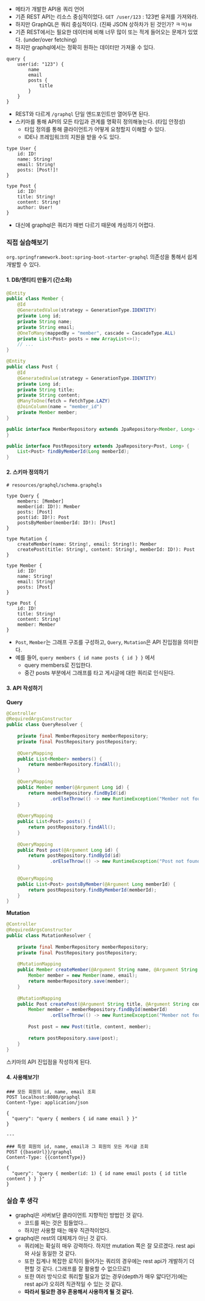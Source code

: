 - 메타가 개발한 API용 쿼리 언어
- 기존 REST API는 리소스 중심적이었다. `GET /user/123` : 123번 유저를 가져와라.
- 하지만 GraphQL은 쿼리 중심적이다. (진짜 JSON 상하차가 된 것인가? ㅋㅋ)ㅂ
- 기존 REST에서는 필요한 데이터에 비해 너무 많이 또는 적게 들어오는 문제가 있었다. (under/over fetching)
- 하지만 graphql에서는 정확히 원하는 데이터만 가져올 수 있다.
```text
query {
	user(id: "123") {
		name
		email
		posts {
			title 
		}
	}
}
```
- REST와 다르게 `/graphql` 단일 엔드포인트만 열어두면 된다.
- 스키마를 통해 API의 모든 타입과 관계를 명확히 정의해놓는다. (타입 안정성)
	- 타입 정의를 통해 클라이언트가 어떻게 요청할지 이해할 수 있다.
	- IDE나 프레임워크의 지원을 받을 수도 있다.
```text
type User {
	id: ID!
	name: String!
	email: String!
	posts: [Post!]!
}

type Post {
	id: ID!
	title: String!
	content: String!
	author: User!
}
```
- 대신에 graphql은 쿼리가 매번 다르기 때문에 캐싱하기 어렵다.
### 직접 실습해보기
`org.springframework.boot:spring-boot-starter-graphql` 의존성을 통해서 쉽게 개발할 수 있다.
#### 1. **DB/엔티티 만들기 (간소화)**
```java
@Entity
public class Member {  
	@Id  
    @GeneratedValue(strategy = GenerationType.IDENTITY)
    private Long id;  
    private String name;  
    private String email;  
    @OneToMany(mappedBy = "member", cascade = CascadeType.ALL)  
    private List<Post> posts = new ArrayList<>();
    // ...
} 

@Entity  
public class Post {  
    @Id  
    @GeneratedValue(strategy = GenerationType.IDENTITY)  
    private Long id;  
    private String title;
    private String content;
    @ManyToOne(fetch = FetchType.LAZY)
    @JoinColumn(name = "member_id")
    private Member member;
}
```
```java
public interface MemberRepository extends JpaRepository<Member, Long> {  
}

public interface PostRepository extends JpaRepository<Post, Long> {    
    List<Post> findByMemberId(Long memberId);  
}
```
#### 2. **스키마 정의하기**
```text
# resources/graphql/schema.graphqls

type Query {  
    members: [Member]  
    member(id: ID!): Member  
    posts: [Post]  
    post(id: ID!): Post  
    postsByMember(memberId: ID!): [Post]  
}  
  
type Mutation {  
    createMember(name: String!, email: String!): Member  
    createPost(title: String!, content: String!, memberId: ID!): Post  
}  
  
type Member {  
    id: ID!  
    name: String!  
    email: String!  
    posts: [Post]  
}  
  
type Post {  
    id: ID!  
    title: String!  
    content: String!  
    member: Member  
}
```
- `Post`, `Member`는 그래프 구조를 구성하고, `Query`, `Mutation`은 API 진입점을 의미한다.
- 예를 들어, `query members { id name posts { id } }` 에서
	- query members로 진입한다.
	- 중간 posts 부분에서 그래프를 타고 게시글에 대한 쿼리로 인식된다.
#### 3. **API 작성하기**
**Query**
```java
@Controller  
@RequiredArgsConstructor  
public class QueryResolver {  
  
    private final MemberRepository memberRepository;  
    private final PostRepository postRepository;  
  
    @QueryMapping  
    public List<Member> members() {  
        return memberRepository.findAll();  
    }  
  
    @QueryMapping  
    public Member member(@Argument Long id) {  
        return memberRepository.findById(id)  
                .orElseThrow(() -> new RuntimeException("Member not found"));  
    }  
  
    @QueryMapping  
    public List<Post> posts() {  
        return postRepository.findAll();  
    }  
  
    @QueryMapping  
    public Post post(@Argument Long id) {  
        return postRepository.findById(id)  
                .orElseThrow(() -> new RuntimeException("Post not found"));  
    }  
  
    @QueryMapping  
    public List<Post> postsByMember(@Argument Long memberId) {  
        return postRepository.findByMemberId(memberId);  
    }  
}
```
**Mutation**
```java
@Controller  
@RequiredArgsConstructor  
public class MutationResolver {  
  
    private final MemberRepository memberRepository;  
    private final PostRepository postRepository;  
  
    @MutationMapping  
    public Member createMember(@Argument String name, @Argument String email) {  
        Member member = new Member(name, email);  
        return memberRepository.save(member);  
    }  
  
    @MutationMapping  
    public Post createPost(@Argument String title, @Argument String content, @Argument Long memberId) {  
        Member member = memberRepository.findById(memberId)  
                .orElseThrow(() -> new RuntimeException("Member not found"));  
  
        Post post = new Post(title, content, member);  
  
        return postRepository.save(post);  
    }  
}
```
스키마의 API 진입점을 작성하게 된다.
#### 4. 사용해보기!
```text
### 모든 회원의 id, name, email 조회
POST localhost:8080/graphql  
Content-Type: application/json
  
{  
  "query": "query { members { id name email } }"
}

---

### 특정 회원의 id, name, email과 그 회원의 모든 게시글 조회
POST {{baseUrl}}/graphql  
Content-Type: {{contentType}}  
  
{  
  "query": "query { member(id: 1) { id name email posts { id title content } } }"
}
```
### 실습 후 생각
- graphql은 서버보단 클라이언트 지향적인 방법인 것 같다.
	- 코드를 짜는 것은 힘들었다...
	- 하지만 사용할 때는 매우 직관적이었다.
- graphql은 rest의 대체제가 아닌 것 같다.
	- 쿼리에는 확실히 매우 강력하다. 하지만 mutation 쪽은 잘 모르겠다. rest api와 사실 동일한 것 같다.
	- 또한 집계나 복잡한 로직이 들어가는 쿼리의 경우에는 rest api가 개발하기 더 편할 것 같다. (그래프를 잘 활용할 수 없으므로!)
	- 또한 여러 방식으로 쿼리할 필요가 없는 경우(depth가 매우 얇다던가)에는 rest api가 오히려 직관적일 수 있는 것 같다.
	- **따라서 필요한 경우 혼용해서 사용하게 될 것 같다.**
